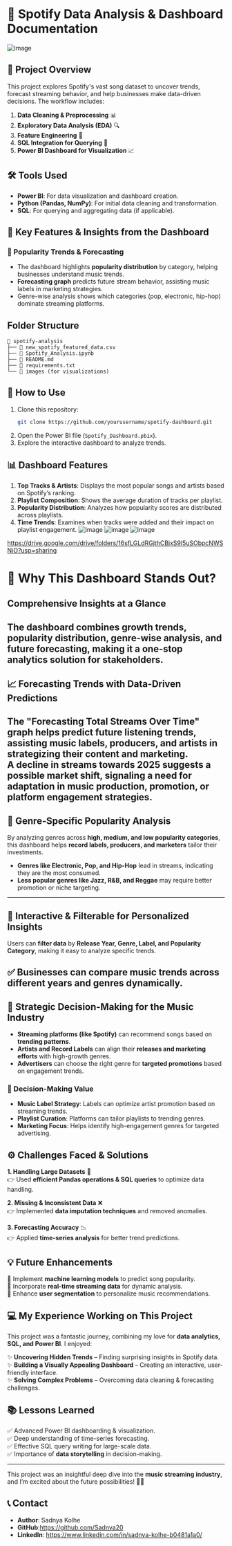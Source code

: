 # 🎵 Spotify Data Analysis & Dashboard Documentation
![image](https://github.com/user-attachments/assets/e38b59c1-9527-49db-83ef-196bacbbca80)


## 📌 Project Overview
This project explores Spotify's vast song dataset to uncover trends, forecast streaming behavior, and help businesses make data-driven decisions. The workflow includes:

1. **Data Cleaning & Preprocessing** 📊
2. **Exploratory Data Analysis (EDA)** 🔍
3. **Feature Engineering** 🔧
4. **SQL Integration for Querying** 💾
5. **Power BI Dashboard for Visualization** 📈

## 🛠 Tools Used
- **Power BI**: For data visualization and dashboard creation.
- **Python (Pandas, NumPy)**: For initial data cleaning and transformation.
- **SQL**: For querying and aggregating data (if applicable).


## 🚀 Key Features & Insights from the Dashboard
### 🔹 Popularity Trends & Forecasting
- The dashboard highlights **popularity distribution** by category, helping businesses understand music trends.
- **Forecasting graph** predicts future stream behavior, assisting music labels in marketing strategies.
- Genre-wise analysis shows which categories (pop, electronic, hip-hop) dominate streaming platforms.
## Folder Structure
```
📂 spotify-analysis
├── 📄 new_spotify_featured_data.csv
├── 📄 Spotify_Analysis.ipynb
├── 📄 README.md
├── 📄 requirements.txt
└── 📂 images (for visualizations)
```
## 🚀 How to Use
1. Clone this repository:
   ```bash
   git clone https://github.com/yourusername/spotify-dashboard.git
   ```
2. Open the Power BI file (`Spotify_Dashboard.pbix`).
3. Explore the interactive dashboard to analyze trends.

## 📊 Dashboard Features
1. **Top Tracks & Artists**: Displays the most popular songs and artists based on Spotify’s ranking.
2. **Playlist Composition**: Shows the average duration of tracks per playlist.
3. **Popularity Distribution**: Analyzes how popularity scores are distributed across playlists.
4. **Time Trends**: Examines when tracks were added and their impact on playlist engagement.
![image](https://github.com/user-attachments/assets/9ca76fad-dba7-4bc5-a595-639eb13ff350)
![image](https://github.com/user-attachments/assets/70b7f743-b2de-43ad-8786-0b1661da8e96)
![image](https://github.com/user-attachments/assets/764e418c-4ef9-40ba-a423-abb991c09c15)

https://drive.google.com/drive/folders/16sfLGLdRGjthCBjxS9l5uSObpcNWSNiO?usp=sharing
# 🚀 Why This Dashboard Stands Out?

## Comprehensive Insights at a Glance  
The dashboard combines **growth trends, popularity distribution, genre-wise analysis, and future forecasting**, making it a **one-stop analytics solution** for stakeholders.  
---
## 📈 Forecasting Trends with Data-Driven Predictions  
The **"Forecasting Total Streams Over Time"** graph helps predict future listening trends, assisting **music labels, producers, and artists** in strategizing their content and marketing.  
 A decline in streams towards 2025 suggests a possible market shift, signaling a need for **adaptation in music production, promotion, or platform engagement strategies**.  
---

## 🎵 Genre-Specific Popularity Analysis  
By analyzing genres across **high, medium, and low popularity categories**, this dashboard helps **record labels, producers, and marketers** tailor their investments.  

- **Genres like Electronic, Pop, and Hip-Hop** lead in streams, indicating they are the most consumed.  
- **Less popular genres like Jazz, R&B, and Reggae** may require better promotion or niche targeting.  
---
## 🔄 Interactive & Filterable for Personalized Insights  
Users can **filter data** by **Release Year, Genre, Label, and Popularity Category**, making it easy to analyze specific trends.  

✅ Businesses can **compare music trends** across different years and genres dynamically.  
---
## 🎯 Strategic Decision-Making for the Music Industry  

- **Streaming platforms (like Spotify)** can recommend songs based on **trending patterns**.  
- **Artists and Record Labels** can align their **releases and marketing efforts** with high-growth genres.  
- **Advertisers** can choose the right genre for **targeted promotions** based on engagement trends.  

### 🎯 Decision-Making Value
- **Music Label Strategy**: Labels can optimize artist promotion based on streaming trends.
- **Playlist Curation**: Platforms can tailor playlists to trending genres.
- **Marketing Focus**: Helps identify high-engagement genres for targeted advertising.

## ⚙️ Challenges Faced & Solutions
**1. Handling Large Datasets** 📂  
👉 Used **efficient Pandas operations & SQL queries** to optimize data handling.

**2. Missing & Inconsistent Data** ❌  
👉 Implemented **data imputation techniques** and removed anomalies.

**3. Forecasting Accuracy** 📉  
👉 Applied **time-series analysis** for better trend predictions.

## 💡 Future Enhancements
🔹 Implement **machine learning models** to predict song popularity.  
🔹 Incorporate **real-time streaming data** for dynamic analysis.  
🔹 Enhance **user segmentation** to personalize music recommendations.  

## 💻 My Experience Working on This Project
This project was a fantastic journey, combining my love for **data analytics, SQL, and Power BI**. I enjoyed:

✨ **Uncovering Hidden Trends** – Finding surprising insights in Spotify data.  
✨ **Building a Visually Appealing Dashboard** – Creating an interactive, user-friendly interface.  
✨ **Solving Complex Problems** – Overcoming data cleaning & forecasting challenges.

## 📚 Lessons Learned
✅ Advanced Power BI dashboarding & visualization.  
✅ Deep understanding of time-series forecasting.  
✅ Effective SQL query writing for large-scale data.  
✅ Importance of **data storytelling** in decision-making.

---
This project was an insightful deep dive into the **music streaming industry**, and I’m excited about the future possibilities! 🚀🎶
## 📞 Contact
- **Author**: Sadnya Kolhe
- **GitHub**:https://github.com/Sadnya20
- **LinkedIn**: https://www.linkedin.com/in/sadnya-kolhe-b0481a1a0/


